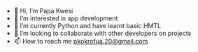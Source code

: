 - 👋 Hi, I’m Papa Kwesi
- 👀 I’m interested in app development
- 🌱 I’m currently Python and have learnt basic HMTL
- 💞️ I’m looking to collaborate with other developers on projects
- 📫 How to reach me pkokrofua.20@gmail.com

<!---
pkokrofua20/pkokrofua20 is a ✨ special ✨ repository because its `README.md` (this file) appears on your GitHub profile.
You can click the Preview link to take a look at your changes.
--->
